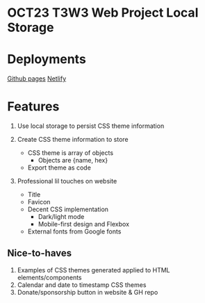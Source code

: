 # OCT23 T3W3 Web Project Local Storage

# Deployments

[Github pages](https://popeydanielmate.github.io/oct23-t3w3-webproject/src/index.html)
[Netlify](https://daniellocalstorageexample.netlify.app/)

# Features

1. Use local storage to persist CSS theme information
2. Create CSS theme information to store
    - CSS theme is array of objects
        - Objects are {name, hex}
    - Export theme as code

3. Professional lil touches on website
    - Title 
    - Favicon
    - Decent CSS implementation
        - Dark/light mode
        - Mobile-first design and Flexbox
    - External fonts from Google fonts


## Nice-to-haves

1. Examples of CSS themes generated applied to HTML elements/components
2. Calendar and date to timestamp CSS themes
3. Donate/sponsorship button in website & GH repo